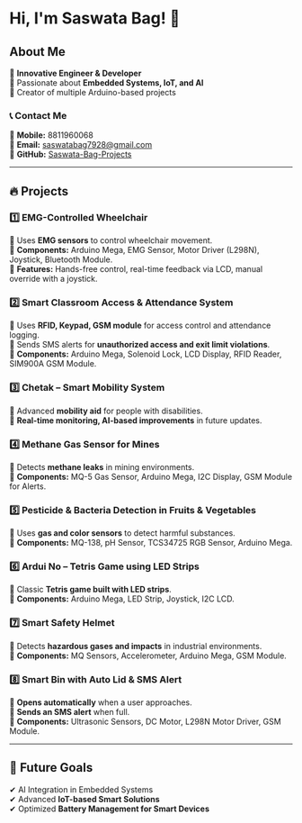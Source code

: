 
# Hi, I'm Saswata Bag! 🚀  

## About Me  
🔹 **Innovative Engineer & Developer**  
🔹 Passionate about **Embedded Systems, IoT, and AI**  
🔹 Creator of multiple Arduino-based projects  

### 📞 Contact Me  
📱 **Mobile:** 8811960068  
📧 **Email:** saswatabag7928@gmail.com  
🔗 **GitHub:** [Saswata-Bag-Projects](https://github.com/Saswata-Bag-Projects)  

---

## 🔥 Projects  

### 1️⃣ **EMG-Controlled Wheelchair**  
🔹 Uses **EMG sensors** to control wheelchair movement.  
🔹 **Components:** Arduino Mega, EMG Sensor, Motor Driver (L298N), Joystick, Bluetooth Module.  
🔹 **Features:** Hands-free control, real-time feedback via LCD, manual override with a joystick.  

### 2️⃣ **Smart Classroom Access & Attendance System**  
🔹 Uses **RFID, Keypad, GSM module** for access control and attendance logging.  
🔹 Sends SMS alerts for **unauthorized access and exit limit violations**.  
🔹 **Components:** Arduino Mega, Solenoid Lock, LCD Display, RFID Reader, SIM900A GSM Module.  

### 3️⃣ **Chetak – Smart Mobility System**  
🔹 Advanced **mobility aid** for people with disabilities.  
🔹 **Real-time monitoring, AI-based improvements** in future updates.  

### 4️⃣ **Methane Gas Sensor for Mines**  
🔹 Detects **methane leaks** in mining environments.  
🔹 **Components:** MQ-5 Gas Sensor, Arduino Mega, I2C Display, GSM Module for Alerts.  

### 5️⃣ **Pesticide & Bacteria Detection in Fruits & Vegetables**  
🔹 Uses **gas and color sensors** to detect harmful substances.  
🔹 **Components:** MQ-138, pH Sensor, TCS34725 RGB Sensor, Arduino Mega.  

### 6️⃣ **Ardui No – Tetris Game using LED Strips**  
🔹 Classic **Tetris game built with LED strips**.  
🔹 **Components:** Arduino Mega, LED Strip, Joystick, I2C LCD.  

### 7️⃣ **Smart Safety Helmet**  
🔹 Detects **hazardous gases and impacts** in industrial environments.  
🔹 **Components:** MQ Sensors, Accelerometer, Arduino Mega, GSM Module.  

### 8️⃣ **Smart Bin with Auto Lid & SMS Alert**  
🔹 **Opens automatically** when a user approaches.  
🔹 **Sends an SMS alert** when full.  
🔹 **Components:** Ultrasonic Sensors, DC Motor, L298N Motor Driver, GSM Module.  

---

## 🔭 Future Goals  
✔ AI Integration in Embedded Systems  
✔ Advanced **IoT-based Smart Solutions**  
✔ Optimized **Battery Management for Smart Devices**  


